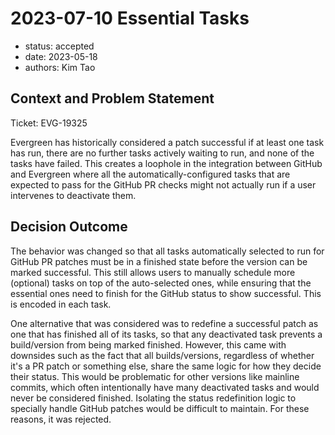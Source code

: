 # 2023-07-10 Essential Tasks

* status: accepted
* date: 2023-05-18
* authors: Kim Tao

## Context and Problem Statement

Ticket: EVG-19325

Evergreen has historically considered a patch successful if at least one task has run, there are no further tasks
actively waiting to run, and none of the tasks have failed. This creates a loophole in the integration between GitHub
and Evergreen where all the automatically-configured tasks that are expected to pass for the GitHub PR checks might not
actually run if a user intervenes to deactivate them.

## Decision Outcome

The behavior was changed so that all tasks automatically selected to run for GitHub PR patches must be in a finished
state before the version can be marked successful. This still allows users to manually schedule more (optional) tasks on
top of the auto-selected ones, while ensuring that the essential ones need to finish for the GitHub status to show
successful. This is encoded in each task.

One alternative that was considered was to redefine a successful patch as one that has finished all of its tasks, so
that any deactivated task prevents a build/version from being marked finished. However, this came with downsides such as
the fact that all builds/versions, regardless of whether it's a PR patch or something else, share the same logic for how
they decide their status. This would be problematic for other versions like mainline commits, which often intentionally
have many deactivated tasks and would never be considered finished. Isolating the status redefinition logic to specially
handle GitHub patches would be difficult to maintain. For these reasons, it was rejected.
